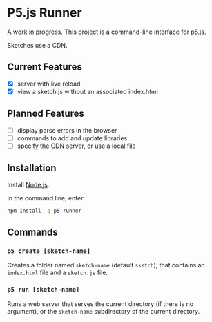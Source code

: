 # P5.js Runner

A work in progress. This project is a command-line interface for p5.js.

Sketches use a CDN.

## Current Features

- [x] server with live reload
- [x] view a sketch.js without an associated index.html

## Planned Features

- [ ] display parse errors in the browser
- [ ] commands to add and update libraries
- [ ] specify the CDN server, or use a local file

## Installation

Install [Node.js](https://nodejs.org/).

In the command line, enter:

```sh
npm install -g p5-runner
```

## Commands

### `p5 create [sketch-name]`

Creates a folder named `sketch-name` (default `sketch`), that contains an
`index.html` file and a `sketch.js` file.

### `p5 run [sketch-name]`

Runs a web server that serves the current directory (if there is no argument),
or the `sketch-name` subdirectory of the current directory.
